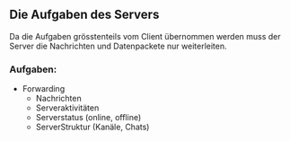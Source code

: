 ## Die Aufgaben des Servers
Da die Aufgaben grösstenteils vom Client übernommen werden muss der Server die
Nachrichten und Datenpackete nur weiterleiten.

### Aufgaben:
- Forwarding
  - Nachrichten
  - Serveraktivitäten
  - Serverstatus (online, offline)
  - ServerStruktur (Kanäle, Chats)

